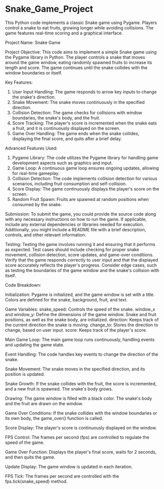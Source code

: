 # Snake_Game_Project
This Python code implements a classic Snake game using Pygame. Players control a snake to eat fruits, growing longer while avoiding collisions. The game features real-time scoring and a graphical interface.

Project Name: Snake Game 

Project Objective:
This code aims to implement a simple Snake game using the Pygame library in Python. The player controls a snake that moves around the game window, eating randomly spawned fruits to increase its length and score. The game continues until the snake collides with the window boundaries or itself.

Key Features:
1. User Input Handling: The game responds to arrow key inputs to change the snake's direction.
2. Snake Movement: The snake moves continuously in the specified direction.
3. Collision Detection: The game checks for collisions with window boundaries, the snake's body, and the fruit.
4. Score Tracking: The player's score is incremented when the snake eats a fruit, and it is continuously displayed on the screen.
5. Game Over Handling: The game ends when the snake collides, displaying the final score, and quits after a brief delay.

   
Advanced Features Used:
1. Pygame Library: The code utilizes the Pygame library for handling game development aspects such as graphics and input.
2. Game Loop: A continuous game loop ensures ongoing updates, allowing for real-time gameplay.
3. Collision Detection: The code implements collision detection for various scenarios, including fruit consumption and self-collision.
4. Score Display: The game continuously displays the player's score on the screen.
5. Random Fruit Spawn: Fruits are spawned at random positions when consumed by the snake.

   
Submission:
To submit the game, you could provide the source code along with any necessary instructions on how to run the game. If applicable, include any external dependencies or libraries needed for execution. Additionally, you might include a README file with a brief description, controls, and other relevant information.

Testing:
Testing the game involves running it and ensuring that it performs as expected. Test cases should include checking for proper snake movement, collision detection, score updates, and game-over conditions. Verify that the game responds correctly to user input and that the displayed score accurately reflects the player's progress. Consider edge cases, such as testing the boundaries of the game window and the snake's collision with itself.

Code Breakdown:

Initialization:
Pygame is initialized, and the game window is set with a title.
Colors are defined for the snake, background, fruit, and text.

Game Variables:
snake_speed: Controls the speed of the snake.
window_x and window_y: Define the dimensions of the game window.
Snake and fruit positions, as well as the snake body, are initialized.
direction: Keeps track of the current direction the snake is moving.
change_to: Stores the direction to change, based on user input.
score: Keeps track of the player's score.

Main Game Loop:
The main game loop runs continuously, handling events and updating the game state.

Event Handling:
The code handles key events to change the direction of the snake.

Snake Movement:
The snake moves in the specified direction, and its position is updated.

Snake Growth:
If the snake collides with the fruit, the score is incremented, and a new fruit is spawned. The snake's body grows.

Drawing:
The game window is filled with a black color.
The snake's body and the fruit are drawn on the window.

Game Over Conditions:
If the snake collides with the window boundaries or its own body, the game_over() function is called.

Score Display:
The player's score is continuously displayed on the window.

FPS Control:
The frames per second (fps) are controlled to regulate the speed of the game.

Game Over Function:
Displays the player's final score, waits for 2 seconds, and then quits the game.

Update Display:
The game window is updated in each iteration.

FPS Tick:
The frames per second are controlled with the fps.tick(snake_speed) method.
